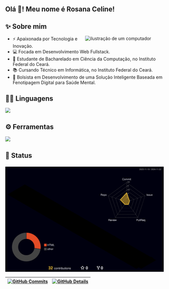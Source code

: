 <h2 align="left">Olá 👋! Meu nome é Rosana Celine!</h2>

###

<h2 align="left">✨ Sobre mim</h2>

<img src="https://raw.githubusercontent.com/MicaelliMedeiros/micaellimedeiros/master/image/computer-illustration.png" alt="ilustração de um computador" min-width="250px" max-width="250px" width="250px" align="right">

<ul>
  <li>⚡ Apaixonada por Tecnologia e Inovação.</li>
  <li>💻 Focada em Desenvolvimento Web Fullstack.</li>
  <li>📖 Estudante de Bacharelado em Ciência da Computação, no Instituto Federal do Ceará.</li>
  <li>📚 Cursando Técnico em Informática, no Instituto Federal do Ceará.</li>
  <li>🧠 Bolsista em Desenvolvimento de uma Solução Inteligente Baseada em Fenotipagem Digital para Saúde Mental.</li>
</ul>

###

<h2 align="left">👨‍💻 Linguagens</h2>

<div align="left" >
    <a href="https://skillicons.dev"   >
      <img src="https://skillicons.dev/icons?i=css,html,javascript,java,python,c" />
    </a>
    <br />
</div>

###

<h2>⚙️ Ferramentas</h2>

<div align="left" >
    <a href="https://skillicons.dev"   >
      <img src="https://skillicons.dev/icons?i=git,github,vscode,eclipse" />
    </a>
    <br />
</div>

###

<h2 align="left">🎉 Status</h2>

###

  ![Status](./profile-3d-contrib/profile-night-rainbow.svg)
  

  
 | [![GitHub Commits](http://github-profile-summary-cards.vercel.app/api/cards/productive-time?username=RosanaCeline&theme=radical&utcOffset=-3)](https://github.com/vn7n24fzkq/github-profile-summary-cards) | [![GitHub Details](http://github-profile-summary-cards.vercel.app/api/cards/profile-details?username=RosanaCeline&theme=radical)](https://github.com/vn7n24fzkq/github-profile-summary-cards) |  
 | ----------- | ----------- |
